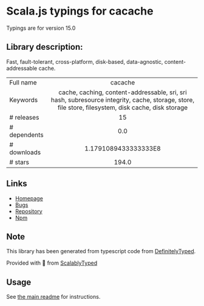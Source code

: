 
# Scala.js typings for cacache

Typings are for version 15.0

## Library description:
Fast, fault-tolerant, cross-platform, disk-based, data-agnostic, content-addressable cache.

|                    |                 |
| ------------------ | :-------------: |
| Full name          | cacache |
| Keywords           | cache, caching, content-addressable, sri, sri hash, subresource integrity, cache, storage, store, file store, filesystem, disk cache, disk storage |
| # releases         | 15 |
| # dependents       | 0.0 |
| # downloads        | 1.1791089433333333E8 |
| # stars            | 194.0 |

## Links
- [Homepage](https://github.com/npm/cacache#readme)
- [Bugs](https://github.com/npm/cacache/issues)
- [Repository](https://github.com/npm/cacache)
- [Npm](https://www.npmjs.com/package/cacache)
    


## Note
This library has been generated from typescript code from [DefinitelyTyped](https://definitelytyped.org).

Provided with :purple_heart: from [ScalablyTyped](https://github.com/oyvindberg/ScalablyTyped)

## Usage
See [the main readme](../../readme.md) for instructions.


